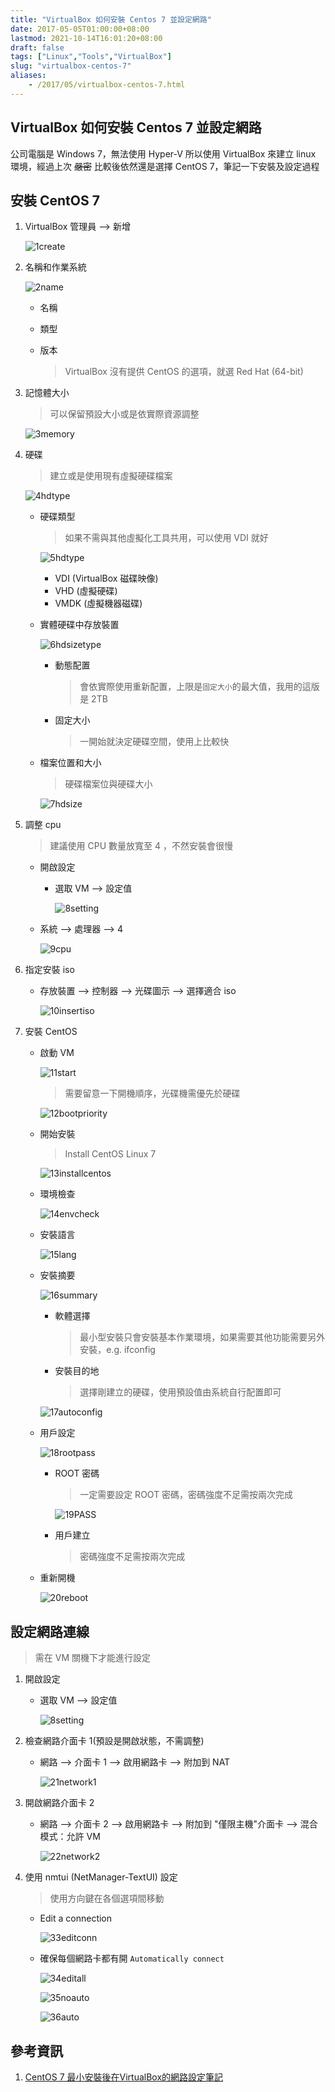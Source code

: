```yaml
---
title: "VirtualBox 如何安裝 Centos 7 並設定網路"
date: 2017-05-05T01:00:00+08:00
lastmod: 2021-10-14T16:01:20+08:00
draft: false
tags: ["Linux","Tools","VirtualBox"]
slug: "virtualbox-centos-7"
aliases:
    - /2017/05/virtualbox-centos-7.html
---
```

## VirtualBox 如何安裝 Centos 7 並設定網路

公司電腦是 Windows 7，無法使用 Hyper-V 所以使用 VirtualBox 來建立 linux 環境，經過上次 ~~嚴密~~ 比較後依然還是選擇 CentOS 7，筆記一下安裝及設定過程

## 安裝 CentOS 7

1. VirtualBox 管理員 --> 新增

    ![1create](https://cloud.githubusercontent.com/assets/3851540/25650245/27f31314-300e-11e7-926d-5736066a9406.png)

2. 名稱和作業系統

    ![2name](https://cloud.githubusercontent.com/assets/3851540/25650249/27fa6ed4-300e-11e7-85be-ce14ea62c5cc.png)

    * 名稱
    * 類型
    * 版本

        > VirtualBox 沒有提供 CentOS 的選項，就選 Red Hat (64-bit)

3. 記憶體大小

    > 可以保留預設大小或是依實際資源調整

    ![3memory](https://cloud.githubusercontent.com/assets/3851540/25650246/27f9530a-300e-11e7-8362-93061496e018.png)

4. 硬碟

    > 建立或是使用現有虛擬硬碟檔案

    ![4hdtype](https://cloud.githubusercontent.com/assets/3851540/25650248/27fa7122-300e-11e7-9523-a1b24aa60565.png)

    * 硬碟類型

        > 如果不需與其他虛擬化工具共用，可以使用 VDI 就好

        ![5hdtype](https://cloud.githubusercontent.com/assets/3851540/25650247/27fa500c-300e-11e7-9c26-8edd6d1c5970.png)

        * VDI (VirtualBox 磁碟映像)
        * VHD (虛擬硬碟)
        * VMDK (虛擬機器磁碟)

    * 實體硬碟中存放裝置

        ![6hdsizetype](https://cloud.githubusercontent.com/assets/3851540/25650250/27fbbc76-300e-11e7-87df-2f4aac879cde.png)

        * 動態配置

            > 會依實際使用重新配置，上限是`固定大小`的最大值，我用的這版是 2TB

        * 固定大小

            > 一開始就決定硬碟空間，使用上比較快

    * 檔案位置和大小

        > 硬碟檔案位與硬碟大小

        ![7hdsize](https://cloud.githubusercontent.com/assets/3851540/25650251/2814c112-300e-11e7-9fd3-7821e07c335e.png)

5. 調整 cpu

    > 建議使用 CPU 數量放寬至 4 ，不然安裝會很慢

    * 開啟設定

        * 選取 VM --> 設定值

            ![8setting](https://cloud.githubusercontent.com/assets/3851540/25650256/282291b6-300e-11e7-8275-ea914bfc2742.png)

    * 系統 --> 處理器 --> 4

        ![9cpu](https://cloud.githubusercontent.com/assets/3851540/25650252/281cc740-300e-11e7-8345-469f04f13835.png)

6. 指定安裝 iso

    * 存放裝置 --> 控制器 --> 光碟圖示 --> 選擇適合 iso

        ![10insertiso](https://cloud.githubusercontent.com/assets/3851540/25650253/281d8b3a-300e-11e7-84be-a1e673434a9b.png)

7. 安裝 CentOS

    * 啟動 VM

        ![11start](https://cloud.githubusercontent.com/assets/3851540/25650254/281e2392-300e-11e7-89db-9c75be0f8ba7.png)

        > 需要留意一下開機順序，光碟機需優先於硬碟

        ![12bootpriority](https://cloud.githubusercontent.com/assets/3851540/25650255/281e853a-300e-11e7-9c9f-d7d8015ef4a7.png)

    * 開始安裝

        > Install CentOS Linux 7

        ![13installcentos](https://cloud.githubusercontent.com/assets/3851540/25650257/283832be-300e-11e7-842c-9bffac1ad030.png)

    * 環境檢查

        ![14envcheck](https://cloud.githubusercontent.com/assets/3851540/25650258/284049c2-300e-11e7-86f1-bfb3dcd39424.png)

    * 安裝語言

        ![15lang](https://cloud.githubusercontent.com/assets/3851540/25650260/28413ce2-300e-11e7-82d6-04485981abff.png)

    * 安裝摘要

        ![16summary](https://cloud.githubusercontent.com/assets/3851540/25650259/2840a908-300e-11e7-946e-c35258e51f04.png)

        * 軟體選擇

            > 最小型安裝只會安裝基本作業環境，如果需要其他功能需要另外安裝，e.g. ifconfig

        * 安裝目的地

            > 選擇剛建立的硬碟，使用預設值由系統自行配置即可

        ![17autoconfig](https://cloud.githubusercontent.com/assets/3851540/25650261/2843c9a8-300e-11e7-931b-fb64e60e5fee.png)

    * 用戶設定

        ![18rootpass](https://cloud.githubusercontent.com/assets/3851540/25650262/284bb2e4-300e-11e7-9053-de73792ebf5e.png)

        * ROOT 密碼

            > 一定需要設定 ROOT 密碼，密碼強度不足需按兩次完成

            ![19PASS](https://cloud.githubusercontent.com/assets/3851540/25650263/285b343a-300e-11e7-8dac-ac61e3103332.png)

        * 用戶建立

            > 密碼強度不足需按兩次完成

    * 重新開機

        ![20reboot](https://cloud.githubusercontent.com/assets/3851540/25650264/28635bc4-300e-11e7-8ae9-7b96960785c8.png)

## 設定網路連線

>需在 VM 關機下才能進行設定

1. 開啟設定

    * 選取 VM --> 設定值

        ![8setting](https://cloud.githubusercontent.com/assets/3851540/25650256/282291b6-300e-11e7-8275-ea914bfc2742.png)

2. 檢查網路介面卡 1(預設是開啟狀態，不需調整)

    * 網路 --> 介面卡 1 --> 啟用網路卡 --> 附加到 NAT

        ![21network1](https://cloud.githubusercontent.com/assets/3851540/25650239/27d07ebc-300e-11e7-8208-3d402eb07bde.png)

3. 開啟網路介面卡 2

    * 網路 --> 介面卡 2 --> 啟用網路卡 --> 附加到 "僅限主機"介面卡 --> 混合模式：允許 VM

        ![22network2](https://cloud.githubusercontent.com/assets/3851540/25650241/27d3e3e0-300e-11e7-8bd0-7df5cea0eb5b.png)

4. 使用 nmtui (NetManager-TextUI) 設定

    > 使用方向鍵在各個選項間移動

    * Edit a connection

        ![33editconn](https://cloud.githubusercontent.com/assets/3851540/25650240/27d317a8-300e-11e7-9c40-cb4fb46586b3.png)

    * 確保每個網路卡都有開 `Automatically connect`

        ![34editall](https://cloud.githubusercontent.com/assets/3851540/25650242/27d422ec-300e-11e7-9888-9fcfa8846680.png)

        ![35noauto](https://cloud.githubusercontent.com/assets/3851540/25650244/27d64fea-300e-11e7-9e03-be1f4595aa71.png)

        ![36auto](https://cloud.githubusercontent.com/assets/3851540/25650243/27d56120-300e-11e7-94aa-df773da94e2a.png)

## 參考資訊

1. [CentOS 7 最小安裝後在VirtualBox的網路設定筆記](http://jimc1682000.blogspot.tw/2015/09/centos-7-virtualbox.html)
